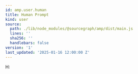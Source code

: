 ```yaml
---
id: amp.user.human
title: Human Prompt
kind: user
source:
  path: ./lib/node_modules/@sourcegraph/amp/dist/main.js
  lines: ''
  sha256: ''
  handlebars: false
version: '1'
last_updated: '2025-01-16 12:00:00 Z'
---
```


H: